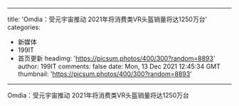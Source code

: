 
---
title: 'Omdia：受元宇宙推动 2021年将消费类VR头盔销量将达1250万台'
categories: 
 - 新媒体
 - 199IT
 - 首页更新
headimg: 'https://picsum.photos/400/300?random=8893'
author: 199IT
comments: false
date: Mon, 13 Dec 2021 12:45:34 GMT
thumbnail: 'https://picsum.photos/400/300?random=8893'
---

<div>   
Omdia：受元宇宙推动 2021年将消费类VR头盔销量将达1250万台  
</div>
            